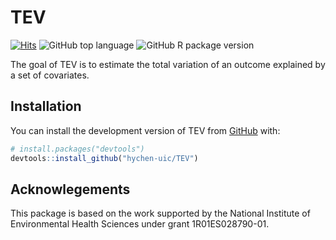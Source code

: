 
<!-- README.md is generated from README.Rmd. Please edit that file -->

# TEV

<!-- badges: start -->

[![Hits](https://hits.seeyoufarm.com/api/count/incr/badge.svg?url=https%3A%2F%2Fgithub.com%2Fhychen-uic%2FTEV&count_bg=%2379C83D&title_bg=%23555555&icon=&icon_color=%23E7E7E7&title=visits&edge_flat=false)](https://hits.seeyoufarm.com)
![GitHub top
language](https://img.shields.io/github/languages/top/hychen-uic/TEV?color=red)
![GitHub R package
version](https://img.shields.io/github/r-package/v/hychen-uic/TEV)
<!-- badges: end -->

The goal of TEV is to estimate the total variation of an outcome
explained by a set of covariates.

## Installation

You can install the development version of TEV from
[GitHub](https://github.com/) with:

``` r
# install.packages("devtools")
devtools::install_github("hychen-uic/TEV")
```

## Acknowlegements

This package is based on the work supported by the National Institute of
Environmental Health Sciences under grant 1R01ES028790-01.
